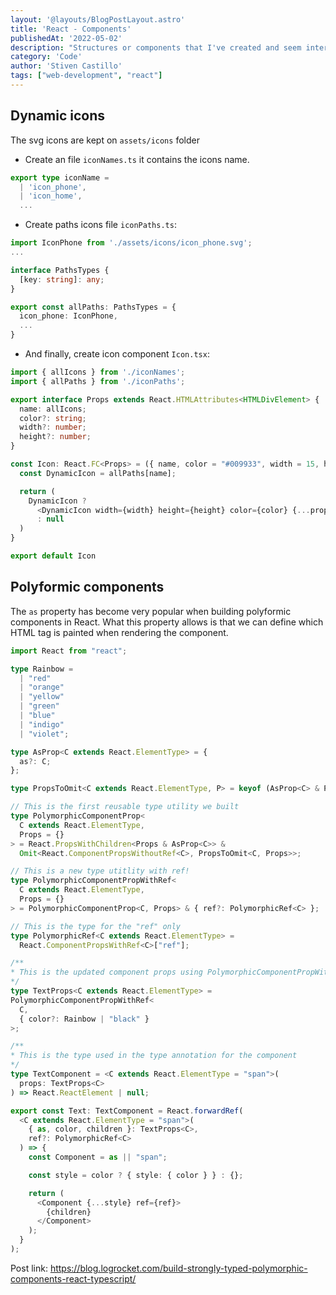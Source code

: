 ```yaml
---
layout: '@layouts/BlogPostLayout.astro'
title: 'React - Components'
publishedAt: '2022-05-02'
description: "Structures or components that I've created and seem interesting to me"
category: 'Code'
author: 'Stiven Castillo'
tags: ["web-development", "react"]
---
```



## Dynamic icons

The svg icons are kept on `assets/icons` folder

  * Create an file `iconNames.ts` it contains the icons name.

  ```ts
  export type iconName =
    | 'icon_phone',
    | 'icon_home',
    ...
  ```

  * Create paths icons file `iconPaths.ts`:


  ```ts
  import IconPhone from './assets/icons/icon_phone.svg';
  ...

  interface PathsTypes {
    [key: string]: any;
  }

  export const allPaths: PathsTypes = {
    icon_phone: IconPhone,
    ...
  }
  ```

  * And finally, create icon component `Icon.tsx`:

  ```ts
  import { allIcons } from './iconNames';
  import { allPaths } from './iconPaths';

  export interface Props extends React.HTMLAttributes<HTMLDivElement> {
    name: allIcons;
    color?: string;
    width?: number;
    height?: number;
  }

  const Icon: React.FC<Props> = ({ name, color = "#009933", width = 15, height = 15, ...props }) => {
    const DynamicIcon = allPaths[name];

    return (
      DynamicIcon ?
        <DynamicIcon width={width} height={height} color={color} {...props} />
        : null
    )
  }

  export default Icon
  ```

## Polyformic components

The `as` property has become very popular when building polyformic components in React.
What this property allows is that we can define which HTML tag is painted when rendering the component.

```ts
import React from "react";

type Rainbow =
  | "red"
  | "orange"
  | "yellow"
  | "green"
  | "blue"
  | "indigo"
  | "violet";

type AsProp<C extends React.ElementType> = {
  as?: C;
};

type PropsToOmit<C extends React.ElementType, P> = keyof (AsProp<C> & P);

// This is the first reusable type utility we built
type PolymorphicComponentProp<
  C extends React.ElementType,
  Props = {}
> = React.PropsWithChildren<Props & AsProp<C>> &
  Omit<React.ComponentPropsWithoutRef<C>, PropsToOmit<C, Props>>;

// This is a new type utitlity with ref!
type PolymorphicComponentPropWithRef<
  C extends React.ElementType,
  Props = {}
> = PolymorphicComponentProp<C, Props> & { ref?: PolymorphicRef<C> };

// This is the type for the "ref" only
type PolymorphicRef<C extends React.ElementType> =
  React.ComponentPropsWithRef<C>["ref"];

/**
* This is the updated component props using PolymorphicComponentPropWithRef
*/
type TextProps<C extends React.ElementType> =
PolymorphicComponentPropWithRef<
  C,
  { color?: Rainbow | "black" }
>;

/**
* This is the type used in the type annotation for the component
*/
type TextComponent = <C extends React.ElementType = "span">(
  props: TextProps<C>
) => React.ReactElement | null;

export const Text: TextComponent = React.forwardRef(
  <C extends React.ElementType = "span">(
    { as, color, children }: TextProps<C>,
    ref?: PolymorphicRef<C>
  ) => {
    const Component = as || "span";

    const style = color ? { style: { color } } : {};

    return (
      <Component {...style} ref={ref}>
        {children}
      </Component>
    );
  }
);

```

Post link: https://blog.logrocket.com/build-strongly-typed-polymorphic-components-react-typescript/